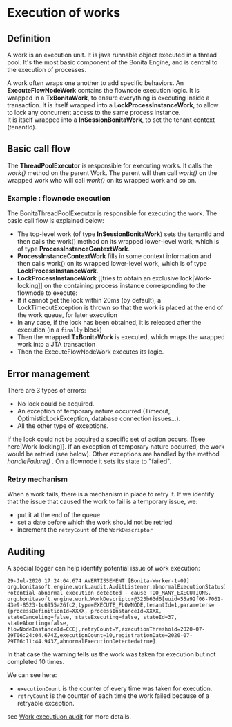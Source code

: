# Execution of works

## Definition

A work is an execution unit. It is java runnable object executed in a thread pool. It's the most basic component of the Bonita Engine, and is central to the execution of processes.

A work often wraps one another to add specific behaviors.
An **ExecuteFlowNodeWork** contains the flownode execution logic. 
It is wrapped in a **TxBonitaWork**, to ensure everything is executing inside a transaction. 
It is itself wrapped into a **LockProcessInstanceWork**, to allow to lock any concurrent access to the same process instance.  
It is itself wrapped into a **InSessionBonitaWork**, to set the tenant context (tenantId).

## Basic call flow

The **ThreadPoolExecutor** is responsible for executing works. It calls the _work()_ method on the parent Work. The parent will then call  _work()_ on the wrapped work who will call _work()_ on its wrapped work and so on.

### Example : flownode execution

The BonitaThreadPoolExecutor is responsible for executing the work. The basic call flow is explained below:

* The top-level work (of type **InSessionBonitaWork**) sets the tenantId and then calls the work() method on its wrapped lower-level work, which is of type **ProcessInstanceContextWork**.
* **ProcessInstanceContextWork** fills in some context information and then calls work() on its wrapped lower-level work, which is of type **LockProcessInstanceWork**.
* **LockProcessInstanceWork** [[tries to obtain an exclusive lock|Work-locking]] on the containing process instance corresponding to the flownode to execute:
* If it cannot get the lock within 20ms (by default), a LockTimeoutException is thrown so that the work is placed at the end of the work queue, for later execution
* In any case, if the lock has been obtained, it is released after the execution (in a `finally` block)
* Then the wrapped **TxBonitaWork** is executed, which wraps the wrapped work into a JTA transaction
* Then the ExecuteFlowNodeWork executes its logic.

## Error management 

There are 3 types of errors:
* No lock could be acquired.
* An exception of temporary nature occurred (Timeout, OptimisticLockException, database connection issues...).
* All the other type of exceptions.

If the lock could not be acquired a specific set of action occurs. [[see here|Work-locking]].
If an exception of temporary nature occurred, the work would be retried (see below).
Other exceptions are handled by the method _handleFailure()_ . On a flownode it sets its state to "failed".

### Retry mechanism

When a work fails, there is a mechanism in place to retry it. If we identify that the issue that caused the work to fail is a temporary issue, we:
* put it at the end of the queue
* set a date before which the work should not be retried
* increment the `retryCount` of the `WorkDescriptor`

## Auditing

A special logger can help identify potential issue of work execution:

```
29-Jul-2020 17:24:04.674 AVERTISSEMENT [Bonita-Worker-1-09] org.bonitasoft.engine.work.audit.AuditListener.abnormalExecutionStatusDetected Potential abnormal execution detected - cause TOO_MANY_EXECUTIONS. org.bonitasoft.engine.work.WorkDescriptor@323b63d6[uuid=55a92f06-7061-43e9-8523-1c6955a26fc2,type=EXECUTE_FLOWNODE,tenantId=1,parameters={processDefinitionId=XXXX, processInstanceId=XXXX, stateCanceling=false, stateExecuting=false, stateId=37, stateAborting=false, flowNodeInstanceId=CCC},retryCount=Y,executionThreshold=2020-07-29T06:24:04.674Z,executionCount=10,registrationDate=2020-07-29T06:11:44.943Z,abnormalExecutionDetected=true]
```

In that case the warning tells us the work was taken for execution but not completed 10 times.

We can see here:
* `executionCount` is the counter of every time was taken for execution.
* `retryCount` is the counter of each time the work failed because of a retryable exception.


see [Work executiuon audit](work-execution-audit.md) for more details.